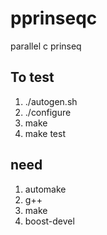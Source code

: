 # pprinseqc
parallel c prinseq

## To test
1. ./autogen.sh
2. ./configure
3. make
4. make test

## need 
1. automake
2. g++
3. make
4. boost-devel

